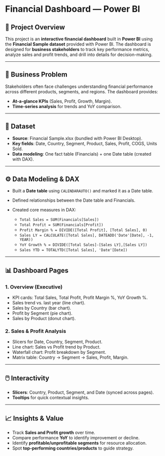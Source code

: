 # Financial Dashboard — Power BI

## 📌 Project Overview

This project is an **interactive financial dashboard** built in **Power BI** using the **Financial Sample dataset** provided with Power BI.
The dashboard is designed for **business stakeholders** to track key performance metrics, analyze sales and profit trends, and drill into details for decision-making.

---

## 🎯 Business Problem

Stakeholders often face challenges understanding financial performance across different products, segments, and regions. The dashboard provides:

* **At-a-glance KPIs** (Sales, Profit, Growth, Margin).
* **Time-series analysis** for trends and YoY comparison.

---

## 📂 Dataset

* **Source**: Financial Sample.xlsx (bundled with Power BI Desktop).
* **Key fields**: Date, Country, Segment, Product, Sales, Profit, COGS, Units Sold.
* **Data modeling**: One fact table (Financials) + one Date table (created with DAX).

---

## ⚙️ Data Modeling & DAX

* Built a **Date table** using `CALENDARAUTO()` and marked it as a Date table.
* Defined relationships between the Date table and Financials.
* Created core measures in DAX:

  * `Total Sales = SUM(Financials[Sales])`
  * `Total Profit = SUM(Financials[Profit])`
  * `Profit Margin % = DIVIDE([Total Profit], [Total Sales], 0)`
  * `Sales LY = CALCULATE([Total Sales], DATEADD('Date'[Date], -1, YEAR))`
  * `YoY Growth % = DIVIDE([Total Sales]-[Sales LY],[Sales LY])`
  * `Sales YTD = TOTALYTD([Total Sales], 'Date'[Date])`

---

## 📊 Dashboard Pages

### 1. **Overview (Executive)**

* KPI cards: Total Sales, Total Profit, Profit Margin %, YoY Growth %.
* Sales trend vs. last year (line chart).
* Sales by Country (bar chart).
* Profit by Segment (pie chart).
* Sales by Product (donut chart).

### 2. **Sales & Profit Analysis**

* Slicers for Date, Country, Segment, Product.
* Line chart: Sales vs Profit trend by Product.
* Waterfall chart: Profit breakdown by Segment.
* Matrix table: Country → Segment → Sales, Profit, Margin.

---

## 🖱️ Interactivity 

* **Slicers**: Country, Product, Segment, and Date (synced across pages).
* **Tooltips** for quick contextual insights.

---

## 📈 Insights & Value

* Track **Sales and Profit growth** over time.
* Compare performance **YoY** to identify improvement or decline.
* Identify **profitable/unprofitable segments** for resource allocation.
* Spot **top-performing countries/products** to guide strategy.


